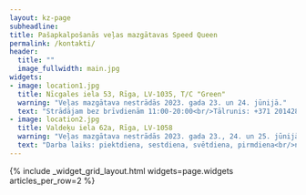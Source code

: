 ```yaml
---
layout: kz-page
subheadline:
title: Pašapkalpošanās veļas mazgātavas Speed Queen
permalink: /kontakti/
header:
  title: ""
  image_fullwidth: main.jpg
widgets:
- image: location1.jpg
  title: Nīcgales iela 53, Rīga, LV-1035, T/C "Green"
  warning: "Veļas mazgātava nestrādās 2023. gada 23. un 24. jūnijā."
  text: "Strādājam bez brīvdienām 11:00-20:00<br/>Tālrunis: +371 20142860"
- image: location2.jpg
  title: Valdeķu iela 62a, Rīga, LV-1058
  warning: "Veļas mazgātava nestrādās 2023. gada 23., 24. un 25. jūnijā."
  text: "Darba laiks: piektdiena, sestdiena, svētdiena, pirmdiena<br/>no 11:00 līdz 19:00<br/>Tālrunis: +371 22337337"
---
```


<!-- warning: "Veļas mazgātava nestrādās 2022. gada 23., 24. un 25. jūnijā.<br/>Tiekamies 2022. gada 26. jūnijā!" -->
<!-- warning: "Izmaiņas darba laikā:<br/>2022. gada 24. decembrī 11:00 - 16:00<br/>2022. gada 25. decembrī brīvdiena<br/>2022. gada 31. decembrī 11:00 - 16:00<br/>2023. gada 01. janvārī brīvdiena" -->

{% include _widget_grid_layout.html widgets=page.widgets articles_per_row=2 %}
